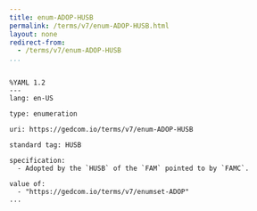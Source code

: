 ```yaml
---
title: enum-ADOP-HUSB
permalink: /terms/v7/enum-ADOP-HUSB.html
layout: none
redirect-from:
  - /terms/v7/enum-ADOP-HUSB
...
```


```

%YAML 1.2
---
lang: en-US

type: enumeration

uri: https://gedcom.io/terms/v7/enum-ADOP-HUSB

standard tag: HUSB

specification:
  - Adopted by the `HUSB` of the `FAM` pointed to by `FAMC`.

value of:
  - "https://gedcom.io/terms/v7/enumset-ADOP"
...

```
